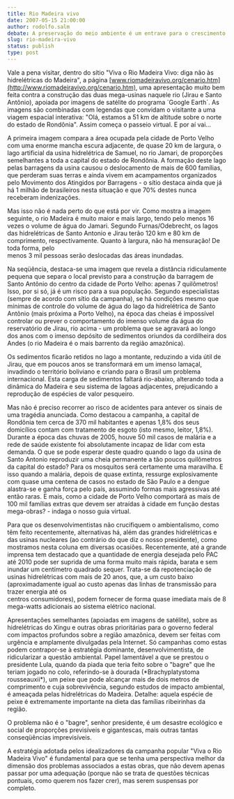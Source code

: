 ```yaml
---
title: Rio Madeira vivo
date: 2007-05-15 21:00:00
author: rodolfo.salm
debate: A preservação do meio ambiente é um entrave para o crescimento da economia mundial?
slug: rio-madeira-vivo
status: publish 
type: post
---
```


Vale a pena visitar, dentro do sítio "Viva o Rio Madeira Vivo: diga não às hidrelétricas do Madeira", a página [www.riomadeiravivo.org/cenario.htm](http://www.riomadeiravivo.org/cenario.htm), uma apresentação muito bem feita contra a construção das duas mega-usinas naquele rio (Jirau e Santo Antônio), apoiada por imagens de satélite do programa ´Google Earth´. As imagens são combinadas com legendas que convidam o visitante a uma viagem espacial interativa: "Olá, estamos a 51 km de altitude sobre o norte do estado de Rondônia". Assim começa o passeio virtual. E por aí vai...  
  
A primeira imagem compara a área ocupada pela cidade de Porto Velho com uma enorme mancha escura adjacente, de quase 20 km de largura, o lago artificial da usina hidrelétrica de Samuel, no rio Jamari, de proporções semelhantes a toda a capital do estado de Rondônia. A formação deste lago pelas barragens da usina causou o deslocamento de mais de 600 famílias, que perderam suas terras e ainda vivem em acampamentos organizados pelo Movimento dos Atingidos por Barragens - o sítio destaca ainda que já há 1 milhão de brasileiros nesta situação e que 70% destes nunca receberam indenizações.  
  
Mas isso não é nada perto do que está por vir. Como mostra a imagem seguinte, o rio Madeira é muito maior e mais largo, tendo pelo menos 16 vezes o volume de água do Jamari. Segundo Furnas/Odebrecht, os lagos das hidrelétricas de Santo Antonio e Jirau terão 120 km e 80 km de comprimento, respectivamente. Quanto à largura, não há mensuração! De toda forma, pelo  
menos 3 mil pessoas serão deslocadas das áreas inundadas.  
  
Na seqüência, destaca-se uma imagem que revela a distância ridiculamente pequena que separa o local previsto para a construção da barragem de Santo Antônio do centro da cidade de Porto Velho: apenas 7 quilômetros! Isso, por si só, já é um risco para a sua população. Segundo especialistas (sempre de acordo com sítio da campanha), se há condições mesmo que mínimas de controle do volume de água do lago da hidrelétrica de Santo Antônio (mais próxima a Porto Velho), na época das cheias é impossível controlar ou prever o comportamento do imenso volume da água do reservatório de Jirau, rio acima - um problema que se agravará ao longo dos anos com o imenso depósito de sedimentos oriundos da cordilheira dos Andes (o rio Madeira é o mais barrento da região amazônica).  
  
Os sedimentos ficarão retidos no lago a montante, reduzindo a vida útil de Jirau, que em poucos anos se transformará em um imenso lamaçal, invadindo o território boliviano e criando para o Brasil um problema internacional. Esta carga de sedimentos faltará rio-abaixo, alterando toda a dinâmica do Madeira e seu sistema de lagoas adjacentes, prejudicando a reprodução de espécies de valor pesqueiro.  
  
Mas não é preciso recorrer ao risco de acidentes para antever os sinais de uma tragédia anunciada. Como destacou a campanha, a capital de Rondônia tem cerca de 370 mil habitantes e apenas 1,8% dos seus domicílios contam com tratamento de esgoto (isto mesmo, leitor, 1,8%). Durante a época das chuvas de 2005, houve 50 mil casos de malária e a rede de saúde existente foi absolutamente incapaz de lidar com esta demanda. O que se pode esperar deste quadro quando o lago da usina de Santo Antonio reproduzir uma cheia permanente a tão poucos quilômetros da capital do estado? Para os mosquitos será certamente uma maravilha. E isso quando a malária, depois de quase extinta, ressurge explosivamente com quase uma centena de casos no estado de São Paulo e a dengue alastra-se e ganha força pelo país, assumindo formas mais agressivas até então raras. E mais, como a cidade de Porto Velho comportará as mais de 100 mil famílias extras que devem ser atraídas à cidade em função destas mega-obras? - indaga o nosso guia virtual.  
  
Para que os desenvolvimentistas não crucifiquem o ambientalismo, como têm feito recentemente, alternativas há, além das grandes hidrelétricas e das usinas nucleares (ao contrário do que diz o nosso presidente), como mostramos nesta coluna em diversas ocasiões. Recentemente, até a grande imprensa tem destacado que a quantidade de energia desejada pelo PAC até 2010 pode ser suprida de uma forma muito mais rápida, barata e sem inundar um centímetro quadrado sequer. Trata-se da repotenciação de usinas hidrelétricas com mais de 20 anos, que, a um custo baixo (aproximadamente igual ao custo apenas das linhas de transmissão para trazer energia até os  
centros consumidores), podem fornecer de forma quase imediata mais de 8 mega-watts adicionais ao sistema elétrico nacional.  
  
Apresentações semelhantes (apoiadas em imagens de satélite), sobre as hidrelétricas do Xingu e outras obras prioritárias para o governo federal com impactos profundos sobre a região amazônica, devem ser feitas com urgência e amplamente divulgadas pela Internet. Só campanhas como estas podem contrapor-se à estratégia dominante, desenvolvimentista, de ridicularizar a questão ambiental. Papel lamentável a que se prestou o presidente Lula, quando da piada que teria feito sobre o "bagre" que lhe teriam jogado no colo, referindo-se à dourada (\*Brachyplatystoma rousseauxii\*), um peixe que pode alcançar mais de dois metros de comprimento e cuja sobrevivência, segundo estudos de impacto ambiental, é ameaçada pelas hidrelétricas do Madeira. Detalhe: aquela espécie de peixe é extremamente importante na dieta das famílias ribeirinhas da região.  
  
O problema não é o "bagre", senhor presidente, é um desastre ecológico e social de proporções previsíveis e gigantescas, mais outras tantas conseqüências imprevisíveis.  
  
A estratégia adotada pelos idealizadores da campanha popular "Viva o Rio Madeira Vivo" é fundamental para que se tenha uma perspectiva melhor da dimensão dos problemas associados a estas obras, que não devem apenas passar por uma adequação (porque não se trata de questões técnicas pontuais, como querem nos fazer crer), mas serem suspensas por completo.
